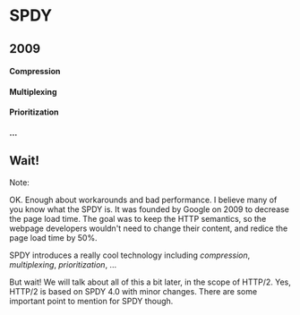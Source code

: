 # SPDY

## 2009

#### Compression <!-- .element: class="fragment" data-fragment-index="1" -->
#### Multiplexing <!-- .element: class="fragment" data-fragment-index="2" -->
#### Prioritization <!-- .element: class="fragment" data-fragment-index="3" -->
#### ... <!-- .element: class="fragment" data-fragment-index="3" -->

## Wait! <!-- .element: class="fragment" data-fragment-index="4" -->


Note:

OK. Enough about workarounds and bad performance. I believe many of you know
what the SPDY is. It was founded by Google on 2009 to decrease the page load
time. The goal was to keep the HTTP semantics, so the webpage developers
wouldn't need to change their content, and redice the page load time by 50%.

SPDY introduces a really cool technology including *compression*,
*multiplexing*, *prioritization*, ...

But wait! We will talk about all of this a bit later, in the scope of HTTP/2.
Yes, HTTP/2 is based on SPDY 4.0 with minor changes. There are some important
point to mention for SPDY though.
